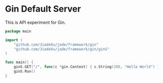 # Gin Default Server

This is API experiment for Gin.

```go
package main

import (
	"github.com/JiadeXu/jade/framework/gin"
	"github.com/JiadeXu/jade/framework/gin/ginS"
)

func main() {
	ginS.GET("/", func(c *gin.Context) { c.String(200, "Hello World") })
	ginS.Run()
}
```
